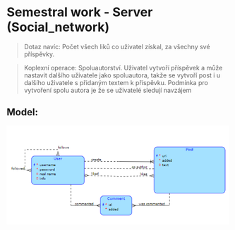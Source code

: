 # Semestral work - Server (Social_network)

> Dotaz navíc: Počet všech liků co uživatel získal, za všechny své příspěvky. 

> Koplexní operace: Spoluautorství. Uživatel vytvoří příspěvek a může nastavit dalšího uživatele jako spoluautora, takže 
> se vytvoří post i u dalšího uživatele s přidaným textem k příspěvku. Podmínka pro vytvoření spolu autora je že se 
> uživatelé sledují navzájem 

## Model:

<img src="resources_readme/img.png" alt="Model">